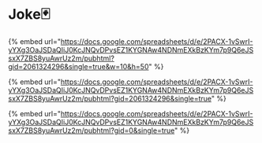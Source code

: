 # ⁠Joke🃏

{% embed url="https://docs.google.com/spreadsheets/d/e/2PACX-1vSwrI-yYXg3OaJSDaQIiJ0KcJNQvDPvsEZ1KYGNAw4NDNmEXkBzKYm7p9Q6eJSsxX7ZBS8yuAwrUz2m/pubhtml?gid=2061324296&single=true&w=10&h=50" %}

{% embed url="https://docs.google.com/spreadsheets/d/e/2PACX-1vSwrI-yYXg3OaJSDaQIiJ0KcJNQvDPvsEZ1KYGNAw4NDNmEXkBzKYm7p9Q6eJSsxX7ZBS8yuAwrUz2m/pubhtml?gid=2061324296&single=true" %}

{% embed url="https://docs.google.com/spreadsheets/d/e/2PACX-1vSwrI-yYXg3OaJSDaQIiJ0KcJNQvDPvsEZ1KYGNAw4NDNmEXkBzKYm7p9Q6eJSsxX7ZBS8yuAwrUz2m/pubhtml?gid=0&single=true" %}
